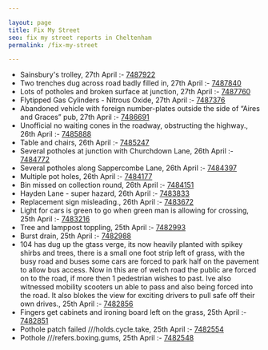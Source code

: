 ```yaml
---

layout: page
title: Fix My Street
seo: fix my street reports in Cheltenham
permalink: /fix-my-street

---
```


<!-- fix_marker starts -->

- Sainsbury's trolley, 27th April :- [7487922](https://www.fixmystreet.com/report/7487922)
- Two trenches dug across road badly filled in, 27th April :- [7487840](https://www.fixmystreet.com/report/7487840)
- Lots of potholes and broken surface at junction, 27th April :- [7487760](https://www.fixmystreet.com/report/7487760)
- Flytipped Gas Cylinders - Nitrous Oxide, 27th April :- [7487376](https://www.fixmystreet.com/report/7487376)
- Abandoned vehicle with foreign number-plates outside the side of “Aires and Graces” pub, 27th April :- [7486691](https://www.fixmystreet.com/report/7486691)
- Unofficial no waiting cones in the roadway, obstructing the highway., 26th April :- [7485888](https://www.fixmystreet.com/report/7485888)
- Table and chairs, 26th April :- [7485247](https://www.fixmystreet.com/report/7485247)
- Several potholes at junction with Churchdown Lane, 26th April :- [7484772](https://www.fixmystreet.com/report/7484772)
- Several potholes along Sappercombe Lane, 26th April :- [7484397](https://www.fixmystreet.com/report/7484397)
- Multiple pot holes, 26th April :- [7484177](https://www.fixmystreet.com/report/7484177)
- Bin missed on collection round, 26th April :- [7484151](https://www.fixmystreet.com/report/7484151)
- Hayden Lane - super hazard, 26th April :- [7483833](https://www.fixmystreet.com/report/7483833)
- Replacement sign misleading., 26th April :- [7483672](https://www.fixmystreet.com/report/7483672)
- Light for cars is green to go when green man is allowing for crossing, 25th April :- [7483216](https://www.fixmystreet.com/report/7483216)
- Tree and lamppost toppling, 25th April :- [7482993](https://www.fixmystreet.com/report/7482993)
- Burst drain, 25th April :- [7482988](https://www.fixmystreet.com/report/7482988)
- 104 has dug up the gtass verge, its now heavily planted with spikey shirbs and trees, there is a small one foot strip left of grass, with the busy road and buses some cars are forced to park half on the pavement to allow bus access. Now in this are of welch road the public are forced on to the road, if more then 1 pedestrian wishes to past. Ive also witnessed mobility scooters un able to pass and also being forced into the road. It also blokes the view for exciting drivers to pull safe off their own drives., 25th April :- [7482856](https://www.fixmystreet.com/report/7482856)
- Fingers get cabinets and ironing board left on the grass, 25th April :- [7482851](https://www.fixmystreet.com/report/7482851)
- Pothole patch failed ///holds.cycle.take, 25th April :- [7482554](https://www.fixmystreet.com/report/7482554)
- Pothole ///refers.boxing.gums, 25th April :- [7482548](https://www.fixmystreet.com/report/7482548)

<!-- fix_marker ends -->